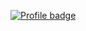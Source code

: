 [![Profile badge](https://www.codewars.com/users/falvey20/badges/micro)](https://www.codewars.com/users/falvey20)
